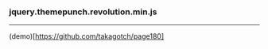 ### jquery.themepunch.revolution.min.js
---

(demo)[https://github.com/takagotch/page180]

```

```

```
```

```
```


